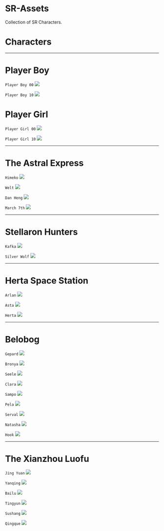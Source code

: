 # SR-Assets

Collection of SR Characters. 

# Characters

---

# Player Boy

```Player Boy 00```
<a href="https://github.com/m4urlclo0/SR-Assets/tree/main/Characters/Avatar_PlayerBoy_00/"> <img src="/img/8001.png"/></a>

```Player Boy 10```
<a href="https://github.com/m4urlclo0/SR-Assets/tree/main/Characters/Avatar_PlayerBoy_10/"> <img src="/img/8003.png"/></a>

# Player Girl

```Player Girl 00```
<a href="https://github.com/m4urlclo0/SR-Assets/tree/main/Characters/Avatar_PlayerGirl_00/"> <img src="/img/8002.png"/></a>

```Player Girl 10```
<a href="https://github.com/m4urlclo0/SR-Assets/tree/main/Characters/Avatar_PlayerGirl_10/"> <img src="/img/8004.png"/></a>

---

# The Astral Express

```Himeko```
<a href="https://github.com/m4urlclo0/SR-Assets/tree/main/Characters/Avatar_Himeko_00"> <img src="/img/1003.png"/></a>

```Welt```
<a href="https://github.com/m4urlclo0/SR-Assets/tree/main/Characters/Avatar_Welt_00"><img src="/img/1004.png"/></a>

```Dan Heng```
<a href="https://github.com/m4urlclo0/SR-Assets/tree/main/Characters/Avatar_DanHeng_00"> <img src="/img/1002.png"/></a>

```March 7th```
<a href="https://github.com/m4urlclo0/SR-Assets/tree/main/Characters/Avatar_Mar_7th_00"> <img src="/img/1001.png"/></a>

---

# Stellaron Hunters

```Kafka```
<a href="https://github.com/m4urlclo0/SR-Assets/tree/main/Characters/Avatar_Kafka_00"> <img src="/img/1005.png"/></a>

```Silver Wolf```
<a href="https://github.com/m4urlclo0/SR-Assets/tree/main/Characters/Avatar_Silwolf_00"> <img src="/img/1006.png"/></a>

---

# Herta Space Station

```Arlan```
<a href="https://github.com/m4urlclo0/SR-Assets/tree/main/Characters/Avatar_Arlan_00"> <img src="/img/1008.png"/></a>

```Asta```
<a href="https://github.com/m4urlclo0/SR-Assets/tree/main/Characters/Avatar_Asta_00"> <img src="/img/1009.png"/></a>

```Herta```
<a href="https://github.com/m4urlclo0/SR-Assets/tree/main/Characters/Avatar_Herta_00"> <img src="/img/1013.png"/></a>

---

# Belobog

```Gepard```
<a href="https://github.com/m4urlclo0/SR-Assets/tree/main/Characters/Avatar_Gepard_00"> <img src="/img/1104.png"/></a>

```Bronya```
<a href="https://github.com/m4urlclo0/SR-Assets/tree/main/Characters/Avatar_Bronya_00"> <img src="/img/1101.png"/></a>

```Seele```
<a href="https://github.com/m4urlclo0/SR-Assets/tree/main/Characters/Avatar_Seele_00"> <img src="/img/1102.png"/></a>

```Clara```
<a href="https://github.com/m4urlclo0/SR-Assets/tree/main/Characters/Avatar_Klara_00"> <img src="/img/1107.png"/></a>

```Sampo```
<a href="https://github.com/m4urlclo0/SR-Assets/tree/main/Characters/Avatar_Sampo_00"> <img src="/img/1108.png"/></a>

```Pela```
<a href="https://github.com/m4urlclo0/SR-Assets/tree/main/Characters/Avatar_Pela_00"> <img src="/img/1106.png"/></a>

```Serval```
<a href="https://github.com/m4urlclo0/SR-Assets/tree/main/Characters/Avatar_Serval_00"> <img src="/img/1103.png"/></a>

```Natasha```
<a href="https://github.com/m4urlclo0/SR-Assets/tree/main/Characters/Avatar_Natasha_00"> <img src="/img/1105.png"/></a>

```Hook```
<a href="https://github.com/m4urlclo0/SR-Assets/tree/main/Characters/Avatar_Hook_00"> <img src="/img/1109.png"/></a>

---

# The Xianzhou Luofu

```Jing Yuan```
<a href="https://github.com/m4urlclo0/SR-Assets/tree/main/Characters/Avatar_JingYuan_00"> <img src="/img/1204.png"/></a>

```Yanqing```
<a href="https://github.com/m4urlclo0/SR-Assets/tree/main/Characters/Avatar_Yanqing_00"> <img src="/img/1209.png"/></a>

```Bailu```
<a href="https://github.com/m4urlclo0/SR-Assets/tree/main/Characters/Avatar_Bailu_00"> <img src="/img/1211.png"/></a>

```Tingyun```
<a href="https://github.com/m4urlclo0/SR-Assets/tree/main/Characters/Avatar_Tingyun_00"> <img src="/img/1202.png"/></a>

```Sushang```
<a href="https://github.com/m4urlclo0/SR-Assets/tree/main/Characters/Avatar_Sushang_00"> <img src="/img/1206.png"/></a>

```Qingque```
<a href="https://github.com/m4urlclo0/SR-Assets/tree/main/Characters/Avatar_Qingque_00"> <img src="/img/1201.png"/></a>
